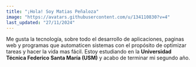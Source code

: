 ```yaml
---
title: "¡Hola! Soy Matias Peñaloza"
image: "https://avatars.githubusercontent.com/u/134110830?v=4"
last_updated: "27/11/2024"
---
```

Me gusta la tecnología, sobre todo el desarrollo de aplicaciones, paginas web y programas que automaticen sistemas con el propósito de optimizar tareas y hacer la vida mas fácil. Estoy estudiando en la **Universidad Técnica Federico Santa María (USM)** y acabo de terminar mi segundo año.

